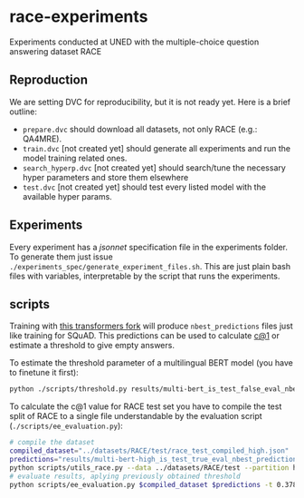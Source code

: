 # race-experiments
Experiments conducted at UNED with the multiple-choice question answering dataset RACE

## Reproduction
We are setting DVC for reproducibility, but it is not ready yet. Here is a
brief outline:

- `prepare.dvc` should download all datasets, not only RACE (e.g.: QA4MRE).
- `train.dvc` [not created yet] should generate all experiments and run the
  model training related ones.
- `search_hyperp.dvc` [not created yet] should search/tune the necessary hyper
  parameters and store them elsewhere
- `test.dvc` [not created yet] should test every listed model with the
  available hyper params.

## Experiments
Every experiment has a _jsonnet_ specification file in the experiments folder.
To generate them just issue `./experiments_spec/generate_experiment_files.sh`.
This are just plain bash files with variables, interpretable by the script that
runs the experiments.

## scripts
Training with [this transformers fork](https://github.com/m0n0l0c0/transformers) will produce `nbest_predictions` files just like training for SQuAD. This predictions can be used to calculate [c@1](https://www.researchgate.net/publication/220873174_A_Simple_Measure_to_Assess_Non-response) or estimate a threshold to give empty answers.

To estimate the threshold parameter of a multilingual BERT model (you have to finetune it first):
```bash
python ./scripts/threshold.py results/multi-bert_is_test_false_eval_nbest_predictions.json
```

To calculate the c@1 value for RACE test set you have to compile the test split of RACE to a single file understandable by the evaluation script (`./scripts/ee_evaluation.py`):
```bash
# compile the dataset
compiled_dataset="../datasets/RACE/test/race_test_compiled_high.json"
predictions="results/multi-bert-high_is_test_true_eval_nbest_predictions.json"
python scripts/utils_race.py --data ../datasets/RACE/test --partition high > $compiled_dataset
# evaluate results, aplying previously obtained threshold
python scripts/ee_evaluation.py $compiled_dataset $predictions -t 0.3784342485810497
```
